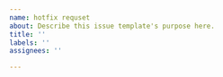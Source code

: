 ```yaml
---
name: hotfix requset
about: Describe this issue template's purpose here.
title: ''
labels: ''
assignees: ''

---
```



